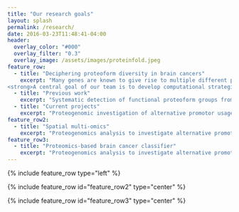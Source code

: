 ```yaml
---
title: "Our research goals"
layout: splash
permalink: /research/
date: 2016-03-23T11:48:41-04:00
header:
  overlay_color: "#000"
  overlay_filter: "0.3"
  overlay_image: /assets/images/proteinfold.jpeg
feature_row:
  - title: "Deciphering proteoform diversity in brain cancers"
    excerpt: "Many genes are known to give rise to multiple different protein products, also called proteoforms, that differ in their primary amino acid sequence and associated modifications. These can be derived from molecular diversification on all levels along the axis of gene expression ([Bludau & Aebersold, 2020](https://www.nature.com/articles/s41580-020-0231-2)). Although the expression of alternative proteoforms is of immense functional importance, they are challenging to detect and are frequently neglected. This is particularly critical in the context of cancer. Here, molecular diversity is further expanded by different types of cancer-driven alterations.<br><br>
<strong>A central goal of our team is to develop computational strategies for the systematic detection of proteoforms based on AI-powered multi-omics data integration.</strong> Being embedded within the diagnostic Department of Neuropathology, we specifically focus on the detection of brain cancer specific proteoforms. Here, the ultimate goal is to identify new targetable lesions that have the potential to improve patient care."
  - title: "Previous work"
    excerpt: "Systematic detection of functional proteoform groups from bottom-up proteomic datasets"
  - title: "Current projects"
    excerpt: "Proteogenomic investigation of alternative promotor usage in IDH-mutant gliomas"
feature_row2:
  - title: "Spatial multi-omics"
    excerpt: "Proteogenomics analysis to investigate alternative promotor usage in IDH-mutant gliomas"
feature_row3:
  - title: "Proteomics-based brain cancer classifier"
    excerpt: "Proteogenomics analysis to investigate alternative promotor usage in IDH-mutant gliomas"
---
```


{% include feature_row type="left" %}

{% include feature_row id="feature_row2" type="center" %}

{% include feature_row id="feature_row3" type="center" %}
